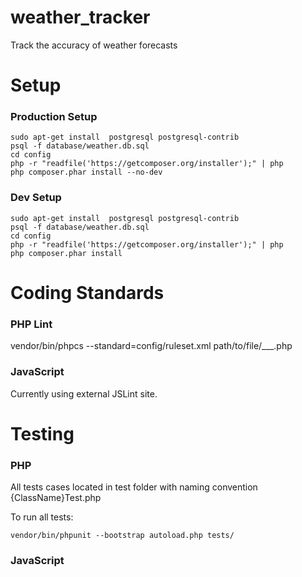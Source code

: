 weather_tracker
===============

Track the accuracy of weather forecasts

Setup
===============

### Production Setup
```
sudo apt-get install  postgresql postgresql-contrib
psql -f database/weather.db.sql
cd config
php -r "readfile('https://getcomposer.org/installer');" | php
php composer.phar install --no-dev
```

### Dev Setup
```
sudo apt-get install  postgresql postgresql-contrib
psql -f database/weather.db.sql
cd config
php -r "readfile('https://getcomposer.org/installer');" | php
php composer.phar install
```

Coding Standards
================
### PHP Lint
vendor/bin/phpcs --standard=config/ruleset.xml path/to/file/___.php

### JavaScript
Currently using external JSLint site.

Testing
================
### PHP
All tests cases located in test folder with naming convention {ClassName}Test.php

To run all tests:
```
vendor/bin/phpunit --bootstrap autoload.php tests/
```

### JavaScript